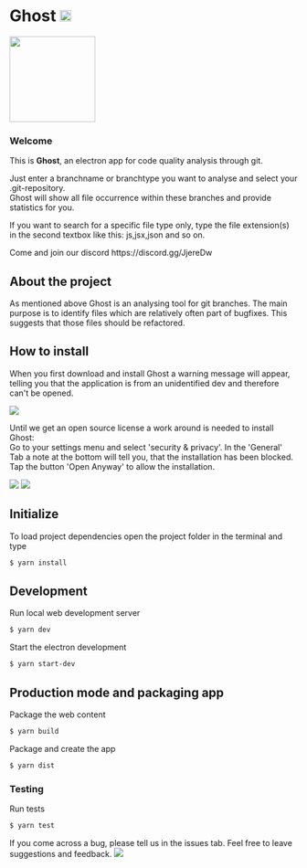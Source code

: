 # Ghost <img src="https://travis-ci.com/sprinteins/ghost.svg?branch=master" height="20px" />

<img src="assets/ghost_pacman.png" height="150px" />

### Welcome

<p>
  This is <b>Ghost</b>, an electron app for code quality analysis through git.
</p>
<p>
  Just enter a branchname or branchtype you want to analyse and select your .git-repository.<br>
  Ghost will show all file occurrence within these branches and provide statistics for you.

  If you want to search for a specific file type only, type the file extension(s) in the second textbox like this: js,jsx,json and so on.
</p>
<p>
  Come and join our discord https://discord.gg/JjereDw
</p>

## About the project

<p>
As mentioned above Ghost is an analysing tool for git branches. The main purpose is to identify files which are relatively often part of bugfixes. This suggests that those files should be refactored.
</p>

## How to install

<p> When you first download and install Ghost a warning message will appear, telling you that the application is from an unidentified dev and therefore can't be opened. </p>

<img src="assets/cant_be_opened.png">

<p> Until we get an open source license a work around is needed to install Ghost: <br>
Go to your settings menu and select 'security & privacy'. In the 'General' Tab a note at the bottom will tell you, that the installation has been blocked. Tap the button 'Open Anyway' to allow the installation. </p>

<img src="assets/general_settings.png">
<img src="assets/security_and_privacy.png">

## Initialize

To load project dependencies open the project folder in the terminal and type

```bash
$ yarn install
```

## Development

Run local web development server

```bash
$ yarn dev
```

Start the electron development

```bash
$ yarn start-dev
```

## Production mode and packaging app

Package the web content

```bash
$ yarn build
```

Package and create the app

```bash
$ yarn dist
```

### Testing

Run tests

```bash
$ yarn test
```

If you come across a bug, please tell us in the issues tab.
Feel free to leave suggestions and feedback.
![](assets/ghost_pacman_gif.gif)
